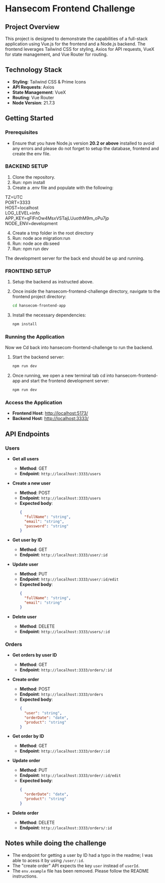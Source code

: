 # Hansecom Frontend Challenge

## Project Overview

This project is designed to demonstrate the capabilities of a full-stack application using Vue.js for the frontend and a Node.js backend. The frontend leverages Tailwind CSS for styling, Axios for API requests, VueX for state management, and Vue Router for routing.

## Technology Stack

- **Styling**: Tailwind CSS & Prime Icons
- **API Requests**: Axios
- **State Management**: VueX
- **Routing**: Vue Router
- **Node Version**: 21.7.3

## Getting Started

### Prerequisites

- Ensure that you have Node.js version **20.2 or above** installed to avoid any errors and please do not forget to setup the database, frontend and create the env file.

### BACKEND SETUP

1. Clone the repository.
2. Run: npm install
3. Create a .env file and populate with the following:

TZ=UTC<br/>
PORT=3333<br/>
HOST=localhost<br/>
LOG_LEVEL=info<br/>
APP_KEY=qFlFnOw4MsxVSTajLUuothM9m_oPu7jp<br/>
NODE_ENV=development

4. Create a tmp folder in the root directory
5. Run: node ace migration:run
6. Run: node ace db:seed
7. Run: npm run dev

The development server for the back end should be up and running.

### FRONTEND SETUP

1. Setup the backend as instructed above.

2. Once inside the hansecom-frontend-challenge directory, navigate to the frontend project directory:
   ```bash
   cd hansecom-frontend-app
   ```
3. Install the necessary dependencies:
   ```bash
   npm install
   ```

### Running the Application

Now we Cd back into hansecom-frontend-challenge to run the backend.

1. Start the backend server:
   ```bash
   npm run dev
   ```
2. Once running, we open a new terminal tab cd into hansecom-frontend-app and start the frontend development server:
   ```bash
   npm run dev
   ```

### Access the Application

- **Frontend Host**: [http://localhost:5173/](http://localhost:5173/)
- **Backend Host**: [http://localhost:3333/](http://localhost:3333/)

## API Endpoints

### Users

- **Get all users**

  - **Method**: GET
  - **Endpoint**: `http://localhost:3333/users`

- **Create a new user**

  - **Method**: POST
  - **Endpoint**: `http://localhost:3333/users`
  - **Expected body**:
    ```json
    {
      "fullName": "string",
      "email": "string",
      "password": "string"
    }
    ```

- **Get user by ID**

  - **Method**: GET
  - **Endpoint**: `http://localhost:3333/user/:id`

- **Update user**

  - **Method**: PUT
  - **Endpoint**: `http://localhost:3333/user/:id/edit`
  - **Expected body**:
    ```json
    {
      "fullName": "string",
      "email": "string"
    }
    ```

- **Delete user**
  - **Method**: DELETE
  - **Endpoint**: `http://localhost:3333/users/:id`

### Orders

- **Get orders by user ID**

  - **Method**: GET
  - **Endpoint**: `http://localhost:3333/orders/:id`

- **Create order**

  - **Method**: POST
  - **Endpoint**: `http://localhost:3333/orders`
  - **Expected body**:
    ```json
    {
      "user": "string",
      "orderDate": "date",
      "product": "string"
    }
    ```

- **Get order by ID**

  - **Method**: GET
  - **Endpoint**: `http://localhost:3333/order/:id`

- **Update order**

  - **Method**: PUT
  - **Endpoint**: `http://localhost:3333/order/:id/edit`
  - **Expected body**:
    ```json
    {
      "orderDate": "date",
      "product": "string"
    }
    ```

- **Delete order**
  - **Method**: DELETE
  - **Endpoint**: `http://localhost:3333/orders/:id`

## Notes while doing the challenge

- The endpoint for getting a user by ID had a typo in the readme; I was able to acess it by using `/user/:id`.
- The "create order" API expects the key `user` instead of `userId`.
- The `env.example` file has been removed. Please follow the README instructions.
